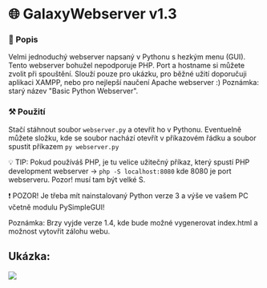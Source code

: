 # 🌐 GalaxyWebserver v1.3

### 📄 Popis

Velmi jednoduchý webserver napsaný v Pythonu s hezkým menu (GUI). Tento webserver bohužel nepodporuje PHP. Port a hostname si můžete zvolit při spouštění. Slouží pouze pro ukázku, pro běžné užití doporučuji aplikaci XAMPP, nebo pro nejlepší naučení Apache webserver :)  Poznámka: starý název "Basic Python Webserver".

### ⚒️ Použití

Stačí stáhnout soubor `webserver.py` a otevřít ho v Pythonu. Eventuelně můžete složku, kde se soubor nachází otevřít v příkazovém řádku a soubor spustit příkazem `py webserver.py` 

💡 TIP: Pokud používáš PHP, je tu velice užitečný příkaz, který spustí PHP development webserver ->  `php -S localhost:8080` kde 8080 je port webserveru. Pozor! musí tam být velké S.

❗ POZOR! Je třeba mít nainstalovaný Python verze 3 a výše ve vašem PC včetně modulu PySimpleGUI!

Poznámka: Brzy vyjde verze 1.4, kde bude možné vygenerovat index.html a možnost vytovřit zálohu webu.

## Ukázka:

![](https://media.discordapp.net/attachments/865982224607871006/915258288403255326/GalaxyWebserver_30.11.2021_16_09_27.png)
